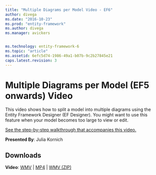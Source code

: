 ```yaml
---
title: "Multiple Diagrams per Model Video - EF6"
author: divega
ms.date: "2016-10-23"
ms.prod: "entity-framework"
ms.author: divega
ms.manager: avickers


ms.technology: entity-framework-6
ms.topic: "article"
ms.assetid: 6efc5d74-1986-49a1-b07b-9c2b27845e21
caps.latest.revision: 3
---
```

# Multiple Diagrams per Model (EF5 onwards) Video
This video shows how to split a model into multiple diagrams using the Entity Framework Designer (EF Designer). You might want to use this feature when your model becomes too large to view or edit.

[See the step-by-step walkthrough that accompanies this video.](../ef6/multiple-diagrams-per-model-ef5-onwards.md)

**Presented By**: Julia Kornich

## Downloads

**Video**: [WMV](http://download.microsoft.com/download/5/C/2/5C2B52AB-5532-426F-B078-1E253341B5FA/HDI-ITPro-MSDN-winvideo-multiplediagrams.wmv) | [MP4](http://download.microsoft.com/download/5/C/2/5C2B52AB-5532-426F-B078-1E253341B5FA/HDI-ITPro-MSDN-mp4video-multiplediagrams.m4v) | [WMV (ZIP)](http://download.microsoft.com/download/5/C/2/5C2B52AB-5532-426F-B078-1E253341B5FA/HDI-ITPro-MSDN-winvideo-multiplediagrams.zip)
